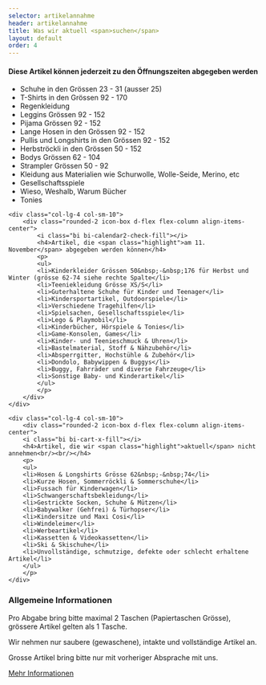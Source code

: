 ```yaml
---
selector: artikelannahme
header: artikelannahme
title: Was wir aktuell <span>suchen</span>
layout: default
order: 4
---
```


<div class="row gy-4 justify-content-center">  
    <div class="col-lg-4 col-sm-10">
        <div class="rounded-2 icon-box d-flex flex-column align-items-center">
            <i class="bi bi-bag-heart-fill"></i>
            <h4>Diese Artikel können <span class="highlight">jederzeit</span> zu den Öffnungszeiten abgegeben werden</h4>
            <p>
            <ul>
            <li>Schuhe in den Grössen 23&nbsp;-&nbsp;31 (ausser 25)</li>
            <li>T-Shirts in den Grössen 92&nbsp;-&nbsp;170</li>
            <li>Regenkleidung</li>
            <li>Leggins Grössen 92&nbsp;-&nbsp;152</li>
            <li>Pijama Grössen 92&nbsp;-&nbsp;152</li>
            <li>Lange Hosen in den Grössen 92&nbsp;-&nbsp;152</li>
            <li>Pullis und Longshirts in den Grössen 92&nbsp;-&nbsp;152</li>
            <li>Herbströckli in den Grössen 50&nbsp;-&nbsp;152</li>
            <li>Bodys Grössen 62&nbsp;-&nbsp;104</li>
            <li>Strampler Grössen 50&nbsp;-&nbsp;92</li>
            <li>Kleidung aus Materialien wie Schurwolle, Wolle-Seide, Merino, etc</li>
            <li>Gesellschaftsspiele</li>
            <li>Wieso, Weshalb, Warum Bücher</li>
            <li>Tonies</li>
            </ul>
            </p>
        </div>
    </div>

    <div class="col-lg-4 col-sm-10">
        <div class="rounded-2 icon-box d-flex flex-column align-items-center">
            <i class="bi bi-calendar2-check-fill"></i>
            <h4>Artikel, die <span class="highlight">am 11. November</span> abgegeben werden können</h4>
            <p>
            <ul>
            <li>Kinderkleider Grössen 50&nbsp;-&nbsp;176 für Herbst und Winter (grösse 62-74 siehe rechte Spalte</li>
            <li>Teeniekleidung Grösse XS/S</li>
            <li>Guterhaltene Schuhe für Kinder und Teenager</li>
            <li>Kindersportartikel, Outdoorspiele</li>
            <li>Verschiedene Tragehilfen</li>
            <li>Spielsachen, Gesellschaftsspiele</li>
            <li>Lego & Playmobil</li>
            <li>Kinderbücher, Hörspiele & Tonies</li>
            <li>Game-Konsolen, Games</li>
            <li>Kinder- und Teenieschmuck & Uhren</li>
            <li>Bastelmaterial, Stoff & Nähzubehör</li>
            <li>Absperrgitter, Hochstühle & Zubehör</li>
            <li>Dondolo, Babywippen & Buggys</li>
            <li>Buggy, Fahrräder und diverse Fahrzeuge</li>
            <li>Sonstige Baby- und Kinderartikel</li>
            </ul>
            </p>
        </div>
    </div>

    <div class="col-lg-4 col-sm-10">
        <div class="rounded-2 icon-box d-flex flex-column align-items-center">
        <i class="bi bi-cart-x-fill"></i>
        <h4>Artikel, die wir <span class="highlight">aktuell</span> nicht annehmen<br/><br/></h4>
        <p>
        <ul>
        <li>Hosen & Longshirts Grösse 62&nbsp;-&nbsp;74</li>
        <li>Kurze Hosen, Sommerröckli & Sommerschuhe</li>
        <li>Fussach für Kinderwagen</li>
        <li>Schwangerschaftsbekleidung</li>
        <li>Gestrickte Socken, Schuhe & Mützen</li>
        <li>Babywalker (Gehfrei) & Türhopser</li>
        <li>Kindersitze und Maxi Cosi</li>
        <li>Windeleimer</li>
        <li>Werbeartikel</li>
        <li>Kassetten & Videokassetten</li>
        <li>Ski & Skischuhe</li>
        <li>Unvollständige, schmutzige, defekte oder schlecht erhaltene Artikel</li>
        </ul>
        </p>
    </div>
</div>

<div class="row gy-4 justify-content-center">  
  <div class="col-lg-8 col-md-10 col-sm-10 rounded-2 artikelannahme-box">
      <h3>Allgemeine Informationen</h3>
      <p>
      Pro Abgabe bring bitte maximal 2 Taschen (Papiertaschen Grösse), grössere Artikel gelten als 1 Tasche. 
      </p>
      <p>Wir nehmen nur saubere (gewaschene), intakte und vollständige Artikel an. 
      </p>
      <p>Grosse Artikel bring bitte nur mit vorheriger Absprache mit uns.
      </p>
      <div class="text-left">
      <a href="/assets/downloads/Annahmeinformationen_November2023.pdf" class="more-btn">Mehr Informationen <i class="bx bx-chevron-right"></i></a>
      </div>
    </div>
</div>


